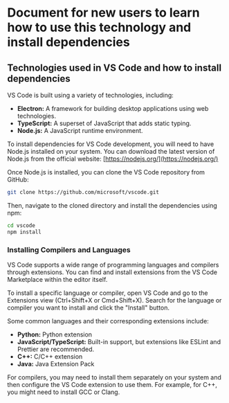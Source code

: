 # Document for new users to learn how to use this technology and install dependencies

## Technologies used in VS Code and how to install dependencies

VS Code is built using a variety of technologies, including:

* **Electron:** A framework for building desktop applications using web technologies.
* **TypeScript:** A superset of JavaScript that adds static typing.
* **Node.js:** A JavaScript runtime environment.

To install dependencies for VS Code development, you will need to have Node.js installed on your system. You can download the latest version of Node.js from the official website: [https://nodejs.org/](https://nodejs.org/)

Once Node.js is installed, you can clone the VS Code repository from GitHub:

```bash
git clone https://github.com/microsoft/vscode.git
```

Then, navigate to the cloned directory and install the dependencies using npm:

```bash
cd vscode
npm install
```

### Installing Compilers and Languages

VS Code supports a wide range of programming languages and compilers through extensions. You can find and install extensions from the VS Code Marketplace within the editor itself.

To install a specific language or compiler, open VS Code and go to the Extensions view (Ctrl+Shift+X or Cmd+Shift+X). Search for the language or compiler you want to install and click the "Install" button.

Some common languages and their corresponding extensions include:

* **Python:** Python extension
* **JavaScript/TypeScript:** Built-in support, but extensions like ESLint and Prettier are recommended.
* **C++:** C/C++ extension
* **Java:** Java Extension Pack

For compilers, you may need to install them separately on your system and then configure the VS Code extension to use them. For example, for C++, you might need to install GCC or Clang.
